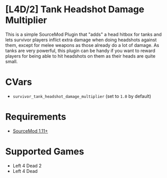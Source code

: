 # [L4D/2] Tank Headshot Damage Multiplier
This is a simple SourceMod Plugin that "adds" a head hitbox for tanks and lets survivor players inflict extra damage when doing headshots against them, except for melee weapons as those already do a lot of damage. As tanks are very powerful, this plugin can be handy if you want to reward players for being able to hit headshots on them as their heads are quite small.

# CVars
- `survivor_tank_headshot_damage_multiplier` (set to `1.0` by default)

# Requirements
- [SourceMod 1.11+](https://www.sourcemod.net/downloads.php?branch=stable)

# Supported Games
- Left 4 Dead 2
- Left 4 Dead